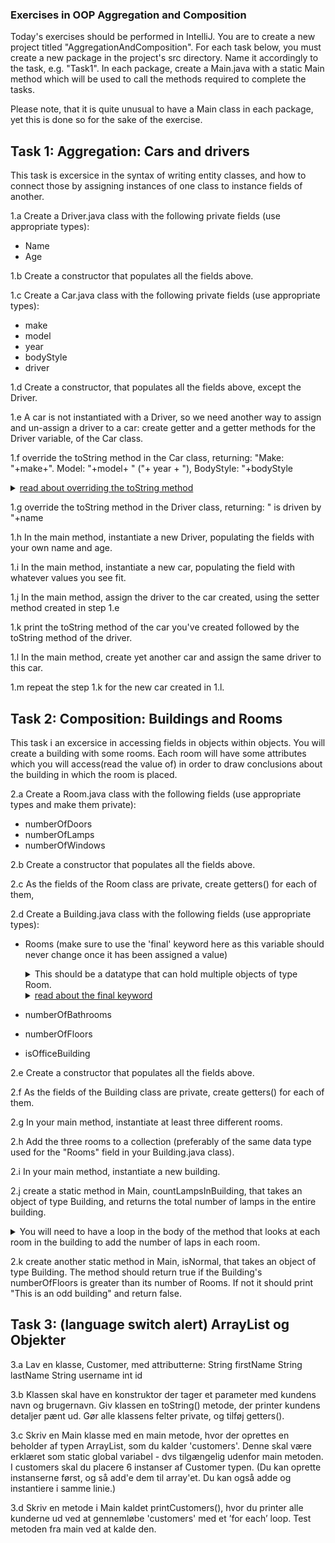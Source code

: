 ### Exercises in  OOP Aggregation and Composition

Today's exercises should be performed in IntelliJ. 
You are to create a new project titled "AggregationAndComposition". 
For each task below, you must create a new package in the project's src directory. Name it accordingly to the task, e.g. "Task1". 
In each package, create a Main.java with a static Main method which will be used to call the methods required to complete the tasks. 

Please note, that it is quite unusual to have a Main class in each package, yet this is done so for the sake of the exercise.

## Task 1: Aggregation: Cars and drivers
This task is excersice in the syntax of writing entity classes, and how to connect those by assigning instances of one class to instance fields of another.

1.a Create a Driver.java class with the following private fields (use appropriate types): 
- Name
- Age

1.b Create a constructor that populates all the fields above. 

1.c Create a Car.java class with the following private fields (use appropriate types):
- make
- model
- year
- bodyStyle
- driver

1.d Create a constructor, that populates all the fields above, except the Driver. 

1.e A car is not instantiated with a Driver, so we need another way to assign and un-assign a driver to a car: create getter and a getter methods for the Driver variable, of the Car class.

1.f override the toString method in the Car class, returning:
     "Make: "+make+". Model: "+model+ " ("+ year + "), BodyStyle: "+bodyStyle

   <details>Help:
        <summary>
            <a href="https://www.geeksforgeeks.org/overriding-tostring-method-in-java/">read about overriding the toString method</a>
        </summary>
    </details>  
     
1.g override the toString method in the Driver class, returning: 
    " is driven by "+name

1.h In the main method, instantiate a new Driver, populating the fields with your own name and age. 

1.i In the main method, instantiate a new car, populating the field with whatever values you see fit. 

1.j In the main method, assign the driver to the car created, using the setter method created in step 1.e

1.k print the toString method of the car you've created followed by the toString method of the driver. 

1.l In the main method, create yet another car and assign the same driver to this car. 

1.m repeat the step 1.k for the new car created in 1.l. 


## Task 2: Composition: Buildings and Rooms
This task i an excersice in accessing fields in objects within objects. You will create a building with some rooms. Each room will have some attributes which you will access(read the value of) in order to draw conclusions about the building in which the room is placed.

2.a Create a Room.java class with the following fields (use appropriate types and make them private): 
- numberOfDoors
- numberOfLamps
- numberOfWindows

2.b Create a constructor that populates all the fields above.

2.c As the fields of the Room class are private, create getters() for each of them, 

2.d Create a Building.java class with the following fields (use appropriate types):
- Rooms (make sure to use the \'final\' keyword here as this variable should never change once it has been assigned a value)
   <details>Hint
        <summary>
            This should be a datatype that can hold multiple objects of type Room.
        </summary>
    </details>

   <details>never heard about  \'final\'?
        <summary>
            <a href="https://www.geeksforgeeks.org/final-keyword-in-java/">read about the final keyword</a>
        </summary>
    </details>
- numberOfBathrooms
- numberOfFloors
- isOfficeBuilding

2.e Create a constructor that populates all the fields above. 

2.f As the fields of the Building class are private, create getters() for each of them.
    
2.g In your main method, instantiate at least three different rooms. 

2.h Add the three rooms to a collection (preferably of the same data type used for the "Rooms" field in your Building.java class).

2.i In your main method, instantiate a new building.

2.j create a static method in Main, countLampsInBuilding, that takes an object of type Building, and returns the total number of lamps in the entire building.
 <details>Hint
        <summary>
            You will need to have a loop in the body of the method that looks at each room in the building to add the number of laps in each room.
        </summary>
    </details>

2.k create another static method in Main, isNormal, that takes an object of type Building. The method should return true if the Building's numberOfFloors is greater than its number of Rooms. If not it should print "This is an odd building" and return false.


## Task 3: (language switch alert) ArrayList og Objekter

3.a Lav en klasse, Customer, med attributterne:
String firstName
String lastName
String username
int id

3.b Klassen skal have en konstruktor der tager et parameter med kundens navn og brugernavn. Giv klassen en toString() metode, der printer kundens detaljer pænt ud. Gør alle klassens felter private, og tilføj getters().

3.c Skriv en Main klasse med en main metode, hvor der oprettes en beholder af typen ArrayList, som du kalder 'customers'. Denne skal være erklæret som static global variabel - dvs tilgængelig udenfor main metoden. I customers skal du placere 6 instanser af Customer typen. 
(Du kan oprette instanserne først, og så add'e dem til array'et. Du kan også adde og instantiere i samme linie.)

3.d Skriv en metode i Main kaldet printCustomers(), hvor du printer alle kunderne ud ved at gennemløbe 'customers' med et ’for each’ loop. Test metoden fra main ved at kalde den.


